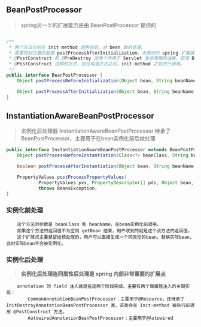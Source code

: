 ## BeanPostProcessor
> spring另一半的扩展能力是由 BeanPostProcessor 提供的
```java

/**
 * 两个方法分别在 init-method 调用前后，对 bean 做后处理。
 * 需要特别注意的就是 postProcessAfterInitialization，大部分的 spring 扩展就是由它来完成的。
 * @PostConstruct 和 @PreDestroy 这两个作用于 Servlet 生命周期的注解，实现 Bean 初始化之前和销毁之前的自定义操作。
 * @PostConstruct 注释的方法，会在构造方法之后，init-method 之前进行调用。
 */
public interface BeanPostProcessor {
    Object postProcessBeforeInitialization(Object bean, String beanName) throws BeansException;

    Object postProcessAfterInitialization(Object bean, String beanName) throws BeansException;
}
```

## InstantiationAwareBeanPostProcessor 
> 实例化后处理器 InstantiationAwareBeanPostProcessor 继承了BeanPostProcessor，主要用于在bean实例化前后做处理
```java
public interface InstantiationAwareBeanPostProcessor extends BeanPostProcessor {
    Object postProcessBeforeInstantiation(Class<?> beanClass, String beanName) throws BeansException;

    boolean postProcessAfterInstantiation(Object bean, String beanName) throws BeansException;

    PropertyValues postProcessPropertyValues(
            PropertyValues pvs, PropertyDescriptor[] pds, Object bean, String beanName)
            throws BeansException;
}
```
### 实例化前处理
```text
    这个方法的参数是 beanClass 和 beanName，在bean实例化前调用。
    如果这个方法的返回值不为空则 getBean 结束，用户收到的就是这个该方法的返回值。
    这个扩展点主要是留给预处理的，用户可以直接生成一个同类型的bean，替换实际bean，此时实际bean不会被实例化。
```
### 实例化后处理
> **实例化后处理连同属性后处理是 spring 内部非常重要的扩展点**
```text
    annotation 的 field 注入就是在这两个阶段完成。主要有两个做属性注入的关键实现：
        CommonAnnotationBeanPostProcessor：主要用于@Resource，还继承了 InitDestroyAnnotationBeanPostProcessor 类，该类会在 init-method 被执行前调用 @PostConstruct 方法。
        AutowiredAnnotationBeanPostProcessor：主要用于@Autowired
```
